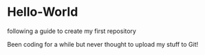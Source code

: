 # Hello-World
following a guide to create my first repository

Been coding for a while but never thought to upload my stuff to Git!

